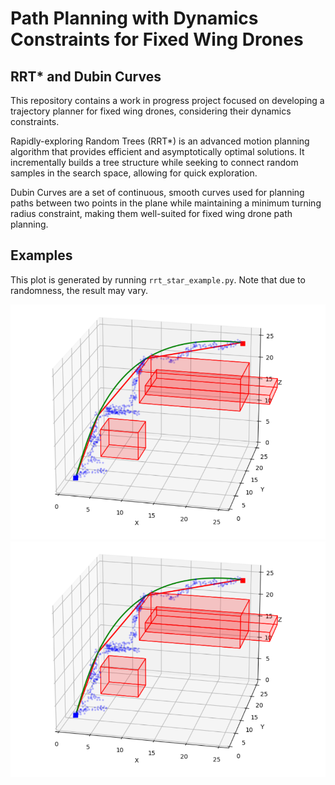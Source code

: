 # Path Planning with Dynamics Constraints for Fixed Wing Drones
## RRT* and Dubin Curves

This repository contains a work in progress project focused on developing a trajectory planner for fixed wing drones, considering their dynamics constraints.

Rapidly-exploring Random Trees (RRT*) is an advanced motion planning algorithm that provides efficient and asymptotically optimal solutions. It incrementally builds a tree structure while seeking to connect random samples in the search space, allowing for quick exploration.

Dubin Curves are a set of continuous, smooth curves used for planning paths between two points in the plane while maintaining a minimum turning radius constraint, making them well-suited for fixed wing drone path planning.

## Examples

This plot is generated by running `rrt_star_example.py`. Note that due to randomness, the result may vary.

![Image1](trajectory_planning/examples/assets/example_tr1.PNG) ![Image2](trajectory_planning/examples/assets/example_tr1.PNG)

